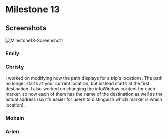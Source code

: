 # Milestone 13
## Screenshots
![Milestone13-Screenshot1](milestone11-imgs/milestone13-1.png)

### Emily


### Christy
I worked on modifying how the path displays for a trip's locations. The path no longer starts at your current location, but instead starts at the first destination. I also worked on changing the infoWindow content for each marker, so now each of them has the name of the destination as well as the actual address (so it's easier for users to distinguish which marker is which location).

### Mohsin


### Arlen
